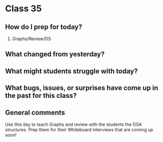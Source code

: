 # Class 35

## How do I prep for today?
1. Graphs/Review/DS

## What changed from yesterday? 

## What might students struggle with today?  

## What bugs, issues, or surprises have come up in the past for this class?

## General comments

Use this day to teach Graphs and review with the students the DSA structures. Prep them for their Whiteboard
interviews that are coming up soon!